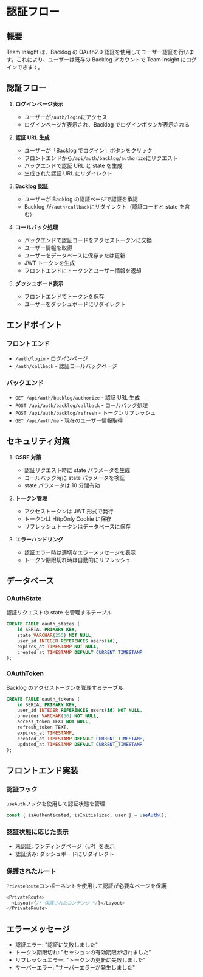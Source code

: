 # 認証フロー

## 概要

Team Insight は、Backlog の OAuth2.0 認証を使用してユーザー認証を行います。これにより、ユーザーは既存の Backlog アカウントで Team Insight にログインできます。

## 認証フロー

1. **ログインページ表示**

   - ユーザーが`/auth/login`にアクセス
   - ログインページが表示され、Backlog でログインボタンが表示される

2. **認証 URL 生成**

   - ユーザーが「Backlog でログイン」ボタンをクリック
   - フロントエンドから`/api/auth/backlog/authorize`にリクエスト
   - バックエンドで認証 URL と state を生成
   - 生成された認証 URL にリダイレクト

3. **Backlog 認証**

   - ユーザーが Backlog の認証ページで認証を承認
   - Backlog が`/auth/callback`にリダイレクト（認証コードと state を含む）

4. **コールバック処理**

   - バックエンドで認証コードをアクセストークンに交換
   - ユーザー情報を取得
   - ユーザーをデータベースに保存または更新
   - JWT トークンを生成
   - フロントエンドにトークンとユーザー情報を返却

5. **ダッシュボード表示**
   - フロントエンドでトークンを保存
   - ユーザーをダッシュボードにリダイレクト

## エンドポイント

### フロントエンド

- `/auth/login` - ログインページ
- `/auth/callback` - 認証コールバックページ

### バックエンド

- `GET /api/auth/backlog/authorize` - 認証 URL 生成
- `POST /api/auth/backlog/callback` - コールバック処理
- `POST /api/auth/backlog/refresh` - トークンリフレッシュ
- `GET /api/auth/me` - 現在のユーザー情報取得

## セキュリティ対策

1. **CSRF 対策**

   - 認証リクエスト時に state パラメータを生成
   - コールバック時に state パラメータを検証
   - state パラメータは 10 分間有効

2. **トークン管理**

   - アクセストークンは JWT 形式で発行
   - トークンは HttpOnly Cookie に保存
   - リフレッシュトークンはデータベースに保存

3. **エラーハンドリング**
   - 認証エラー時は適切なエラーメッセージを表示
   - トークン期限切れ時は自動的にリフレッシュ

## データベース

### OAuthState

認証リクエストの state を管理するテーブル

```sql
CREATE TABLE oauth_states (
    id SERIAL PRIMARY KEY,
    state VARCHAR(255) NOT NULL,
    user_id INTEGER REFERENCES users(id),
    expires_at TIMESTAMP NOT NULL,
    created_at TIMESTAMP DEFAULT CURRENT_TIMESTAMP
);
```

### OAuthToken

Backlog のアクセストークンを管理するテーブル

```sql
CREATE TABLE oauth_tokens (
    id SERIAL PRIMARY KEY,
    user_id INTEGER REFERENCES users(id) NOT NULL,
    provider VARCHAR(50) NOT NULL,
    access_token TEXT NOT NULL,
    refresh_token TEXT,
    expires_at TIMESTAMP,
    created_at TIMESTAMP DEFAULT CURRENT_TIMESTAMP,
    updated_at TIMESTAMP DEFAULT CURRENT_TIMESTAMP
);
```

## フロントエンド実装

### 認証フック

`useAuth`フックを使用して認証状態を管理

```typescript
const { isAuthenticated, isInitialized, user } = useAuth();
```

### 認証状態に応じた表示

- 未認証: ランディングページ（LP）を表示
- 認証済み: ダッシュボードにリダイレクト

### 保護されたルート

`PrivateRoute`コンポーネントを使用して認証が必要なページを保護

```typescript
<PrivateRoute>
  <Layout>{/* 保護されたコンテンツ */}</Layout>
</PrivateRoute>
```

## エラーメッセージ

- 認証エラー: "認証に失敗しました"
- トークン期限切れ: "セッションの有効期限が切れました"
- リフレッシュエラー: "トークンの更新に失敗しました"
- サーバーエラー: "サーバーエラーが発生しました"
